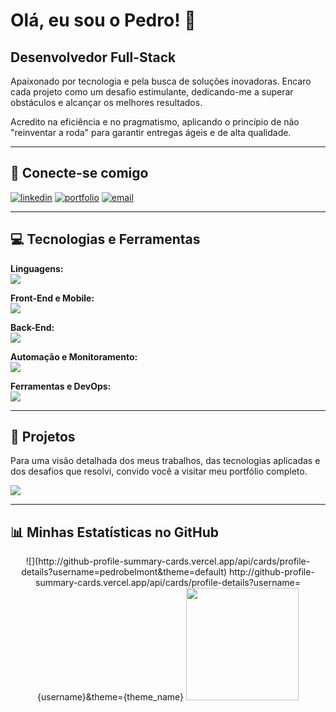 # Olá, eu sou o Pedro! 👋
## Desenvolvedor Full-Stack

Apaixonado por tecnologia e pela busca de soluções inovadoras. Encaro cada projeto como um desafio estimulante, dedicando-me a superar obstáculos e alcançar os melhores resultados. 

Acredito na eficiência e no pragmatismo, aplicando o princípio de não "reinventar a roda" para garantir entregas ágeis e de alta qualidade.

---

## 🔗 Conecte-se comigo
[![linkedin](https://img.shields.io/badge/linkedin-0A66C2?style=for-the-badge&logo=linkedin&logoColor=white)](https://www.linkedin.com/in/[seu-usuario-linkedin]/)
[![portfolio](https://img.shields.io/badge/meu_portfolio-000?style=for-the-badge&logo=ko-fi&logoColor=white)]([link-do-seu-futuro-portfolio-aqui])
[![email](https.img.shields.io/badge/Email-D14836?style=for-the-badge&logo=gmail&logoColor=white)](mailto:pedrolealdms@gmail.com)

---

## 💻 Tecnologias e Ferramentas

<p align="left">
  <strong>Linguagens:</strong><br>
  <a href="https://skillicons.dev">
    <img src="https://skillicons.dev/icons?i=java,js,dart" />
  </a>
</p>

<p align="left">
  <strong>Front-End e Mobile:</strong><br>
  <a href="https://skillicons.dev">
    <img src="https://skillicons.dev/icons?i=react,vue,flutter" />
  </a>
</p>

<p align="left">
  <strong>Back-End:</strong><br>
  <a href="https://skillicons.dev">
    <img src="https://skillicons.dev/icons?i=nodejs,supabase" />
  </a>
</p>

<p align="left">
  <strong>Automação e Monitoramento:</strong><br>
  <a href="https://skillicons.dev">
    <img src="https://skillicons.dev/icons?i=n8n,grafana" />
  </a>
</p>

<p align="left">
  <strong>Ferramentas e DevOps:</strong><br>
  <a href="https://skillicons.dev">
    <img src="https://skillicons.dev/icons?i=git,docker" />
  </a>
</p>

---

## 🚀 Projetos

Para uma visão detalhada dos meus trabalhos, das tecnologias aplicadas e dos desafios que resolvi, convido você a visitar meu portfólio completo.

<a href="[link-do-seu-futuro-portfolio-aqui]" target="_blank">
  <img src="https://img.shields.io/badge/Acessar_Portfólio-black?style=for-the-badge&logo=vercel">
</a>

---

## 📊 Minhas Estatísticas no GitHub
<div align="center">
  ![](http://github-profile-summary-cards.vercel.app/api/cards/profile-details?username=pedrobelmont&theme=default)
  http://github-profile-summary-cards.vercel.app/api/cards/profile-details?username={username}&theme={theme_name}
  <img height="180em" src="https://github-readme-stats.vercel.app/api/top-langs/?username=pedrobelmont&layout=compact&langs_count=7&theme=dracula"/>
</div>
